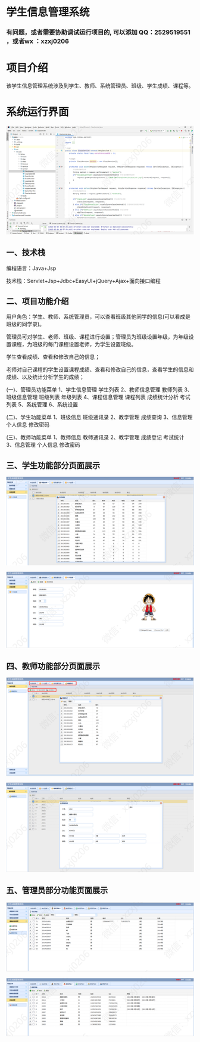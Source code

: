 # 学生信息管理系统

### 有问题，或者需要协助调试运行项目的, 可以添加 QQ：2529519551 ，或者wx ：xzxj0206


# 项目介绍
该学生信息管理系统涉及到学生、教师、系统管理员、班级、学生成绩、课程等。

# 系统运行界面

![img.png](imgs/img.png)


## 一、技术栈

编程语言：Java+Jsp

技术栈：Servlet+Jsp+Jdbc+EasyUI+jQuery+Ajax+面向接口编程

## 二、项目功能介绍

用户角色：学生、教师、系统管理员，可以查看班级其他同学的信息(可以看成是班级的同学录)。

管理员可对学生、老师、班级、课程进行设置；管理员为班级设置年级，为年级设置课程，为班级的每门课程设置老师，为学生设置班级。

学生查看成绩、查看和修改自己的信息；

老师对自己课程的学生设置课程成绩、查看和修改自己的信息，查看学生的信息和成绩、以及统计分析学生的成绩；


(一)、管理员功能菜单
1、学生信息管理
    学生列表
2、教师信息管理
    教师列表
3、班级信息管理
    班级列表
    年级列表
4、课程信息管理
    课程列表
    成绩统计分析
    考试列表
5、系统管理
6、系统设置

(二)、学生功能菜单
1、班级信息
    班级通讯录
2、教学管理
    成绩查询
3、信息管理
    个人信息
    修改密码

(三)、教师功能菜单
1、教师信息
    教师通讯录
2、教学管理
    成绩登记
    考试统计
3、信息管理
    个人信息
    修改密码

## 三、学生功能部分页面展示

![img_1.png](imgs/img_1.png)

![img_2.png](imgs/img_2.png)


## 四、教师功能部分页面展示

![img_3.png](imgs/img_3.png)

![img_4.png](imgs/img_4.png)


## 五、管理员部分功能页面展示

![img_5.png](imgs/img_5.png)

![img_6.png](imgs/img_6.png)

